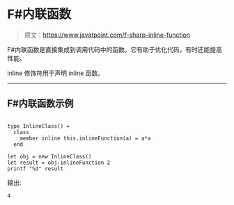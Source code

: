# F#内联函数

> 原文：<https://www.javatpoint.com/f-sharp-inline-function>

F#内联函数是直接集成到调用代码中的函数。它有助于优化代码，有时还能提高性能。

inline 修饰符用于声明 inline 函数。

* * *

## F#内联函数示例

```

type InlineClass() =
  class
    member inline this.inlineFunction(a) = a*a
  end

let obj = new InlineClass()
let result = obj.inlineFunction 2
printf "%d" result

```

输出:

```
4

```